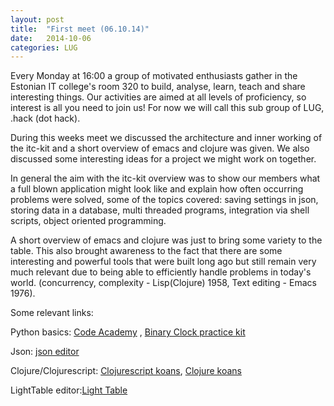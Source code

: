 ```yaml
---
layout: post
title:  "First meet (06.10.14)"
date:   2014-10-06
categories: LUG
---
```


Every Monday at 16:00 a group of motivated enthusiasts gather in the Estonian IT college's room 320 to build, analyse, learn, teach and share interesting things. Our activities are aimed at all levels of proficiency, so interest is all you need to join us! For now we will call this sub group of LUG, .hack (dot hack).

During this weeks meet we discussed the architecture and inner working of the itc-kit and a short overview of emacs and clojure was given. We also discussed some interesting ideas for a project we might work on together.

In general the aim with the itc-kit overview was to show our members what a full blown application might look like and explain how often occurring problems were solved, some of the topics covered: saving settings in json, storing data in a database, multi threaded programs, integration via shell scripts, object oriented programming.

A short overview of emacs and clojure was just to bring some variety to the table. This also brought awareness to the fact that there are some interesting and powerful tools that were built long ago but still remain very much relevant due to being able to efficiently handle problems in today's world. (concurrency, complexity - Lisp(Clojure) 1958, Text editing - Emacs 1976).

Some relevant links:

Python basics: <a title="Code academy" href="http://www.codecademy.com/en/tracks/python">Code Academy</a> , <a title="fill in the functions" href="https://github.com/KristoKoert/BinaryClock-PracticeKit">Binary Clock practice kit</a>

Json: <a title="json editor" href="http://www.jsoneditoronline.org/">json editor</a>

Clojure/Clojurescript: <a title="clojurescript koans" href="http://clojurescriptkoans.com/">Clojurescript koans</a>, <a title="Clojure koans" href="http://clojurekoans.com/">Clojure koans</a>

LightTable editor:<a title="lighttable" href="http://lighttable.com/">Light Table</a>